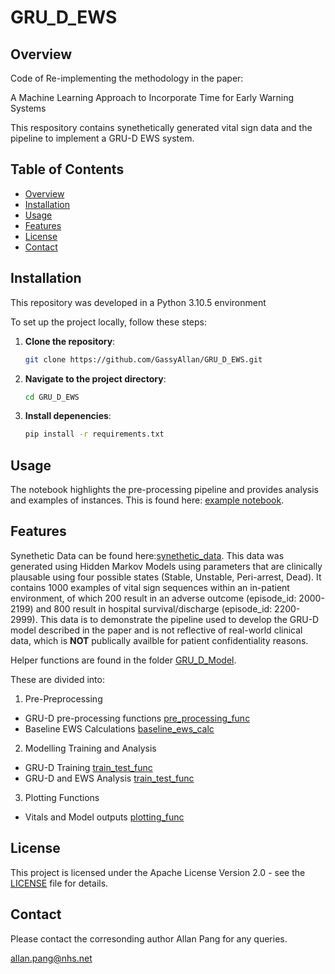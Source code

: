 # GRU_D_EWS

## Overview
Code of Re-implementing the methodology in the paper:

A Machine Learning Approach to Incorporate Time for Early Warning Systems

This respository contains synethetically generated vital sign data and the pipeline to implement a GRU-D EWS system.  

## Table of Contents
- [Overview](#overview)
- [Installation](#installation)
- [Usage](#usage)
- [Features](#features)
- [License](#license)
- [Contact](#contact)

## Installation

This repository was developed in a Python 3.10.5 environment

To set up the project locally, follow these steps:

1. **Clone the repository**:
   ```bash
   git clone https://github.com/GassyAllan/GRU_D_EWS.git

2. **Navigate to the project directory**:
    ```bash
    cd GRU_D_EWS

3. **Install depenencies**:
    ```bash
    pip install -r requirements.txt

## Usage

The notebook highlights the pre-processing pipeline and provides analysis and examples of instances.  This is found here: [example notebook](GRU_D_Model/GRU_D_Demo.ipynb).

## Features

Synethetic Data can be found here:[synethetic_data](Data/ews_synthetic_data.csv).  This data was generated using Hidden Markov Models using parameters that are clinically plausable using four possible states (Stable, Unstable, Peri-arrest, Dead).  It contains 1000 examples of vital sign sequences within an in-patient environment, of which 200 result in an adverse outcome (episode_id: 2000-2199) and 800 result in hospital survival/discharge (episode_id: 2200-2999).  This data is to demonstrate the pipeline used to develop the GRU-D model described in the paper and is not reflective of real-world clinical data, which is **NOT** publically availble for patient confidentiality reasons.

Helper functions are found in the folder [GRU_D_Model](GRU_D_Model).  

These are divided into:

1. Pre-Preprocessing
  - GRU-D pre-processing functions [pre_processing_func](GRU_D_Model/pre_processing_func.py)
  - Baseline EWS Calculations [baseline_ews_calc](GRU_D_Model/baseline_ews_calc.py)

2. Modelling Training and Analysis
  - GRU-D Training [train_test_func](GRU_D_Model/train_test_func.py)
  - GRU-D and EWS Analysis [train_test_func](GRU_D_Model/train_test_func.py)

3. Plotting Functions
  - Vitals and Model outputs [plotting_func](GRU_D_Model/plotting_func.py)

## License
This project is licensed under the Apache License Version 2.0 - see the [LICENSE](LICENSE) file for details.

## Contact

Please contact the corresonding author Allan Pang for any queries. 

allan.pang@nhs.net
